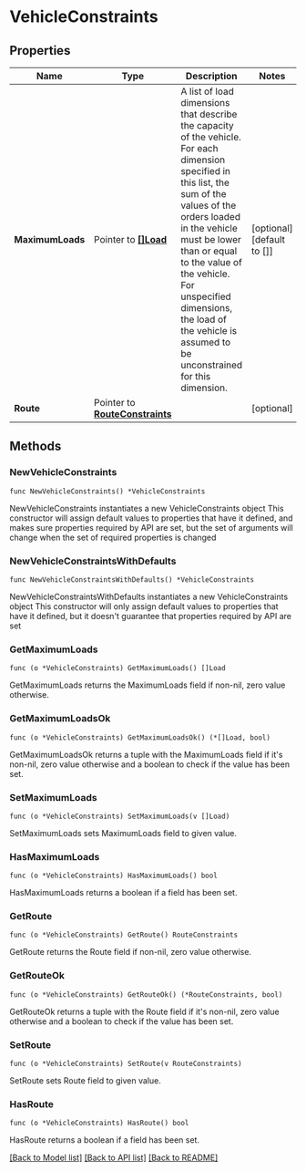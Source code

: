 # VehicleConstraints

## Properties

Name | Type | Description | Notes
------------ | ------------- | ------------- | -------------
**MaximumLoads** | Pointer to [**[]Load**](Load.md) | A list of load dimensions that describe the capacity of the vehicle. For each dimension specified in this list, the sum of the values of the orders loaded in the vehicle must be lower than or equal to the value of the vehicle. For unspecified dimensions, the load of the vehicle is assumed to be unconstrained for this dimension. | [optional] [default to []]
**Route** | Pointer to [**RouteConstraints**](RouteConstraints.md) |  | [optional] 

## Methods

### NewVehicleConstraints

`func NewVehicleConstraints() *VehicleConstraints`

NewVehicleConstraints instantiates a new VehicleConstraints object
This constructor will assign default values to properties that have it defined,
and makes sure properties required by API are set, but the set of arguments
will change when the set of required properties is changed

### NewVehicleConstraintsWithDefaults

`func NewVehicleConstraintsWithDefaults() *VehicleConstraints`

NewVehicleConstraintsWithDefaults instantiates a new VehicleConstraints object
This constructor will only assign default values to properties that have it defined,
but it doesn't guarantee that properties required by API are set

### GetMaximumLoads

`func (o *VehicleConstraints) GetMaximumLoads() []Load`

GetMaximumLoads returns the MaximumLoads field if non-nil, zero value otherwise.

### GetMaximumLoadsOk

`func (o *VehicleConstraints) GetMaximumLoadsOk() (*[]Load, bool)`

GetMaximumLoadsOk returns a tuple with the MaximumLoads field if it's non-nil, zero value otherwise
and a boolean to check if the value has been set.

### SetMaximumLoads

`func (o *VehicleConstraints) SetMaximumLoads(v []Load)`

SetMaximumLoads sets MaximumLoads field to given value.

### HasMaximumLoads

`func (o *VehicleConstraints) HasMaximumLoads() bool`

HasMaximumLoads returns a boolean if a field has been set.

### GetRoute

`func (o *VehicleConstraints) GetRoute() RouteConstraints`

GetRoute returns the Route field if non-nil, zero value otherwise.

### GetRouteOk

`func (o *VehicleConstraints) GetRouteOk() (*RouteConstraints, bool)`

GetRouteOk returns a tuple with the Route field if it's non-nil, zero value otherwise
and a boolean to check if the value has been set.

### SetRoute

`func (o *VehicleConstraints) SetRoute(v RouteConstraints)`

SetRoute sets Route field to given value.

### HasRoute

`func (o *VehicleConstraints) HasRoute() bool`

HasRoute returns a boolean if a field has been set.


[[Back to Model list]](../README.md#documentation-for-models) [[Back to API list]](../README.md#documentation-for-api-endpoints) [[Back to README]](../README.md)


